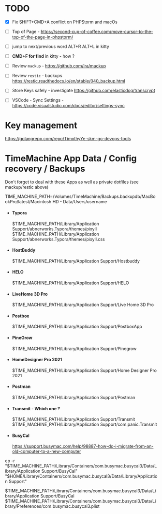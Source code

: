 # TODO 

- [x] Fix SHIFT+CMD+A conflict on PHPStorm and macOs
- [ ] Top of Page - https://second-cup-of-coffee.com/move-cursor-to-the-top-of-the-page-in-phpstorm/
- [ ] jump to next/previous word ALT+R ALT+L in kitty
- [ ] **CMD+F for find** in kitty - how ?
- [ ] Review `mackup` - https://github.com/lra/mackup
- [ ] Review `restic` - backups https://restic.readthedocs.io/en/stable/040_backup.html

- [ ] Store Keys safely - investigate https://github.com/elasticdog/transcrypt
- [ ] VSCode - Sync Settings - https://code.visualstudio.com/docs/editor/settings-sync

# Key management 

https://golangrepo.com/repo/TimothyYe-skm-go-devops-tools

# TimeMachine App Data / Config recovery / Backups
Don't forget to deal with these Apps as well as private dotfiles (see mackup/restic above)

TIME_MACHINE_PATH=/Volumes/TimeMachine/Backups.backupdb/MacBookPro/latest/Macintosh HD - Data/Users/username

- #### Typora

  $TIME_MACHINE_PATH/Library/Application Support/abnerworks.Typora/themes/pixyll
  $TIME_MACHINE_PATH/Library/Application Support/abnerworks.Typora/themes/pixyll.css

- #### HostBuddy

  $TIME_MACHINE_PATH/Library/Application Support/Hostbuddy

- #### HELO

  $TIME_MACHINE_PATH/Library/Application Support/HELO

- #### LiveHome 3D Pro

  $TIME_MACHINE_PATH/Library/Application Support/Live Home 3D Pro

- #### Postbox

  $TIME_MACHINE_PATH/Library/Application Support/PostboxApp

- #### PineGrow

  $TIME_MACHINE_PATH/Library/Application Support/Pinegrow

- #### HomeDesigner Pro 2021

  $TIME_MACHINE_PATH/Library/Application Support/Home Designer Pro 2021

- #### Postman

  $TIME_MACHINE_PATH/Library/Application Support/Postman

- #### Transmit - Which one ?

  $TIME_MACHINE_PATH/Library/Application Support/Transmit
  $TIME_MACHINE_PATH/Library/Application Support/com.panic.Transmit

- #### BusyCal

  https://support.busymac.com/help/98887-how-do-i-migrate-from-an-old-computer-to-a-new-computer

cp -r "$TIME_MACHINE_PATH/Library/Containers/com.busymac.busycal3/Data/Library/Application Support/BusyCal" "$HOME/Library/Containers/com.busymac.busycal3/Data/Library/Application Support"

$TIME_MACHINE_PATH/Library/Containers/com.busymac.busycal3/Data/Library/Application Support/BusyCal
$TIME_MACHINE_PATH/Library/Containers/com.busymac.busycal3/Data/Library/Preferences/com.busymac.busycal3.plist
